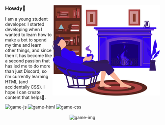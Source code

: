 <!DOCTYPE html>
<html lang="pt-BR">

<head>
    <!-- CSS Files -->
    <link rel="stylesheet" href="assets/css/bootstrap.min.css">
    <link rel="stylesheet" href="assets/css/style.css">
</head>

<body id="darkmode" class="scrollbar-destiny onloading index3"> 
    <!-- PRELOADER START -->
    <!-- <div class="loader_screen preloader" id="preloader">
        <div class="loader loader-box">
            <!-- <svg viewBox="0 0 80 80">
                <rect x="4" y="4" width="64" height="64"></rect>
            </svg> -->
            <!-- <div class="loader-spinner"></div>
        </div>
    </div> -->
    <!-- PRELOADER END -->   
    <!-- BANNER AREA START -->
    <section id="banner">
        <div class="backtotop">
            <a href="#banner"><i class="fa fa-angle-up" aria-hidden="true"></i></a>
        </div>
        <div class="banner-arrow">
            <i class="fa fa-angle-left arrow-al" aria-hidden="true"></i>
            <i class="fa fa-angle-right arrow-ar" aria-hidden="true"></i>
        </div>
        <div class="container zindex">
        <img class="banner-img" src='assets/images/lazer.svg' min-width='350' width='350px' align='right'>
            <div class="row">
                <div class="col-lg-7 banner-txt">
                    <div class="banner-main">
                        <div class="banner-item">
                            <div class="banner-title">
                                <h3>Howdy👋</h3>
                            </div>
                            <p class="col-md-10 mb-3">
                                <span>
                                I am a young student developer. I started developing when I wanted to learn how to make a bot to spend my time and learn other things, and since then it has become like a second passion that has led me to do more than just Discord, so i'm currently learning HTML (and accidentally CSS). I hope I can create content that helps🙂.
                                </span>
                            </p>
                        </div>
                    </div>
                </div>
            </div>
        </div>    
    </section>
    <!-- BANNER AREA END -->    
    <!-- GAMES AREA START -->
    <section id="games">
        <div class="container game-line">
            <div class="gl-one gl"></div>
            <div class="gl-two gl"></div>
            <div class="row game-pa">
                <div class="col-lg-4 col-md-11 tab-m-auto" data-aos="fade-right">
                    <div class="game-box">
                        <!-- <span>MORE</span>
                        <h3>INFOS</h3> -->
                        <div class="game-box badges">
                            <img src='https://img.shields.io/badge/javascript-yellow?style=for-the-badge&logo=javascript&logoColor=white' alt='game-js'>
                            <img src='https://img.shields.io/badge/html-orange?style=for-the-badge&logo=html5&logoColor=white' alt='game-html'>
                            <img src='https://img.shields.io/badge/css-blue?style=for-the-badge&logo=css3&logoColor=white' alt='game-css'>
                        </div>
                        <!-- <p>Conheça nossos servidores em plataformas<br>multijogadores.</p> -->
                    </div>
                </div>
                <div class="col-lg-8" data-aos="fade-up">
                    <div class="game-main">
                        <div class="col-lg-4 game-item text-center mb-5">
                            <div class="game-img">
                            <br/>
                                <center><img src="https://lanyard.cnrad.dev/api/749789188378984591" alt="game-img" class="img-fluid"></center>
                                <div class="lightbox-overlay">
                                    <a href="#" target="_blank">
                                        <!-- <p class="destiny-text">Santi mama</p> -->
                                    </a>
                                </div>
                            </div>
                        </div>
                    </div>
                    <span class="arrow-next next ti-angle-right"></span>
                </div>                
            </div>
        </div>
    </section>
    <!-- GAMES AREA END -->
    <!-- COPY_RIGHT AREA START -->
    <section id="copy_right">
        <div class="container">
            <div class="row">
                <div class="col-lg-12">
                    <div class="row">
                        <!-- <div class="col-lg-6 col-sm-7 copy-right-txt">
                            <p><i class="fa fa-registered" aria-hidden="true"></i>
                            <img src='assets/images/instagram.png' width=20px>
                            <a href='https://instagram.com/juhalvs_'>Instagram</a>
                            <br>          
                            <img src='assets/images/discord.png' width=20px>
                            <a href='https://instagram.com/juhalvs_'>Discord</a>
                            </p>
                        </div> -->
                    </div>
                </div>
            </div>
        </div>
    </section>
    <!-- COPY_RIGHT AREA END -->
</body>

</html>
